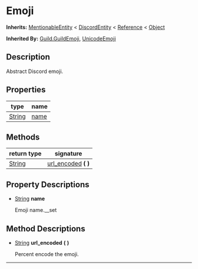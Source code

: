   
# Emoji
  
**Inherits:** [MentionableEntity](./class_mentionableentity.md) < [DiscordEntity](./class_discordentity.md) < [Reference](https://docs.godotengine.org/en/3.5/classes/class_reference.html) < [Object](https://docs.godotengine.org/en/3.5/classes/class_object.html)  
  
**Inherited By:** [Guild.GuildEmoji](./class_guild.md#guildemoji), [UnicodeEmoji](./class_unicodeemoji.md)  
  
## Description
  
Abstract Discord emoji.  
  
## Properties
  
| type                                                                    | name                   |
|-------------------------------------------------------------------------|------------------------|
| [String](https://docs.godotengine.org/en/3.5/classes/class_string.html) | [name](#property-name) |  
  
## Methods
  
| return type                                                             | signature                                        |
|-------------------------------------------------------------------------|--------------------------------------------------|
| [String](https://docs.godotengine.org/en/3.5/classes/class_string.html) | [url\_encoded](#method-url-encoded) **(**  **)** |  
  
## Property Descriptions
  
- <a name="property-name"></a>[String](https://docs.godotengine.org/en/3.5/classes/class_string.html) **name**  
  
	Emoji name.__set
  
  
## Method Descriptions
  
- <a name="method-url-encoded"></a>[String](https://docs.godotengine.org/en/3.5/classes/class_string.html) **url\_encoded** **(**  **)**  
  
	Percent encode the emoji.  
________________

  
